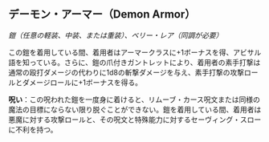 ## デーモン・アーマー（Demon Armor）
*鎧（任意の軽装、中装、または重装）、ベリー・レア（同調が必要）*

この鎧を着用している間、着用者はアーマークラスに+1ボーナスを得、アビサル語を知っている。さらに、鎧の爪付きガントレットにより、着用者の素手打撃は通常の殴打ダメージの代わりに1d8の斬撃ダメージを与え、素手打撃の攻撃ロールとダメージロールに+1ボーナスを得る。

**呪い**：この呪われた鎧を一度身に着けると、リムーブ・カース呪文または同様の魔法の目標にならない限り脱ぐことができない。鎧を着用している間、着用者は悪魔に対する攻撃ロールと、その呪文と特殊能力に対するセーヴィング・スローに不利を持つ。